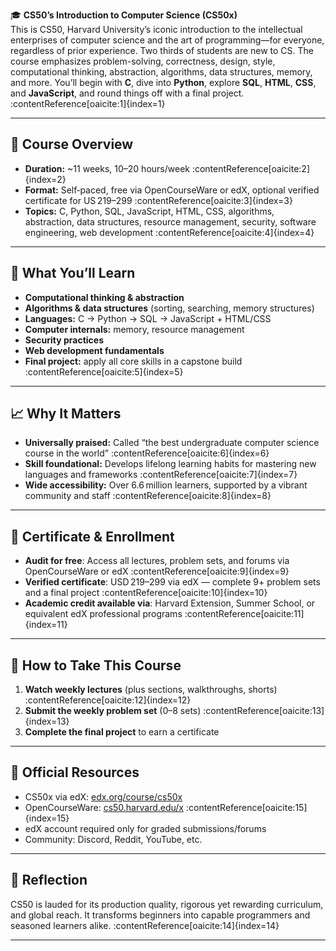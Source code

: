 🎓 **CS50’s Introduction to Computer Science (CS50x)**  
This is CS50, Harvard University’s iconic introduction to the intellectual enterprises of computer science and the art of programming—for everyone, regardless of prior experience. Two thirds of students are new to CS. The course emphasizes problem-solving, correctness, design, style, computational thinking, abstraction, algorithms, data structures, memory, and more. You’ll begin with **C**, dive into **Python**, explore **SQL**, **HTML**, **CSS**, and **JavaScript**, and round things off with a final project. :contentReference[oaicite:1]{index=1}

---

## 🧠 Course Overview  
- **Duration:** ~11 weeks, 10–20 hours/week :contentReference[oaicite:2]{index=2}  
- **Format:** Self‑paced, free via OpenCourseWare or edX, optional verified certificate for US $219–$299 :contentReference[oaicite:3]{index=3}  
- **Topics:** C, Python, SQL, JavaScript, HTML, CSS, algorithms, abstraction, data structures, resource management, security, software engineering, web development :contentReference[oaicite:4]{index=4}

---

## 🎯 What You’ll Learn  
- **Computational thinking & abstraction**  
- **Algorithms & data structures** (sorting, searching, memory structures)  
- **Languages:** C → Python → SQL → JavaScript + HTML/CSS  
- **Computer internals:** memory, resource management  
- **Security practices**  
- **Web development fundamentals**  
- **Final project:** apply all core skills in a capstone build :contentReference[oaicite:5]{index=5}

---

## 📈 Why It Matters  
- **Universally praised:** Called “the best undergraduate computer science course in the world” :contentReference[oaicite:6]{index=6}  
- **Skill foundational:** Develops lifelong learning habits for mastering new languages and frameworks :contentReference[oaicite:7]{index=7}  
- **Wide accessibility:** Over 6.6 million learners, supported by a vibrant community and staff :contentReference[oaicite:8]{index=8}

---

## 📜 Certificate & Enrollment  
- **Audit for free**: Access all lectures, problem sets, and forums via OpenCourseWare or edX :contentReference[oaicite:9]{index=9}  
- **Verified certificate**: USD 219–299 via edX — complete 9+ problem sets and a final project :contentReference[oaicite:10]{index=10}  
- **Academic credit available via**: Harvard Extension, Summer School, or equivalent edX professional programs :contentReference[oaicite:11]{index=11}

---

## 🔗 How to Take This Course  
1. **Watch weekly lectures** (plus sections, walkthroughs, shorts) :contentReference[oaicite:12]{index=12}  
2. **Submit the weekly problem set** (0–8 sets) :contentReference[oaicite:13]{index=13}  
3. **Complete the final project** to earn a certificate

---

## 🔗 Official Resources  
- CS50x via edX: [edx.org/course/cs50x](https://www.edx.org/course/cs50x)  
- OpenCourseWare: [cs50.harvard.edu/x](https://cs50.harvard.edu/x) :contentReference[oaicite:15]{index=15}  
- edX account required only for graded submissions/forums  
- Community: Discord, Reddit, YouTube, etc.  

---

## 🏁 Reflection  
CS50 is lauded for its production quality, rigorous yet rewarding curriculum, and global reach. It transforms beginners into capable programmers and seasoned learners alike. :contentReference[oaicite:14]{index=14}

---

